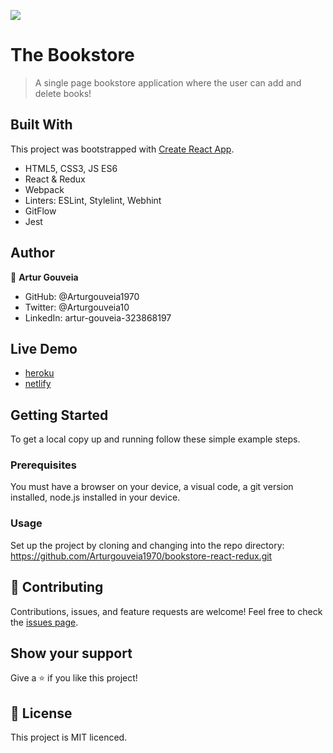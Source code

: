 ![](https://img.shields.io/badge/Microverse-blueviolet)

# The Bookstore

> A single page bookstore application where the user
> can add and delete books!

## Built With

This project was bootstrapped with [Create React App](https://github.com/facebook/create-react-app).
- HTML5, CSS3, JS ES6
- React & Redux
- Webpack
- Linters: ESLint, Stylelint, Webhint
- GitFlow
- Jest

## Author

👤 **Artur Gouveia**

- GitHub: @Arturgouveia1970
- Twitter: @Arturgouveia10
- LinkedIn: artur-gouveia-323868197

## Live Demo
- [heroku](https://bookstore-artur.herokuapp.com/)
- [netlify](https://bookstore-artur.netlify.app/)
   
## Getting Started

To get a local copy up and running follow these simple example steps.

### Prerequisites

You must have a browser on your device, a visual code, a git version installed, node.js installed in your device.

### Usage

Set up the project by cloning and changing into the repo directory:
https://github.com/Arturgouveia1970/bookstore-react-redux.git


## 🤝 Contributing

Contributions, issues, and feature requests are welcome!
Feel free to check the [issues page](../../issues/).

## Show your support

Give a ⭐️ if you like this project!

## 📝 License

This project is MIT licenced.

